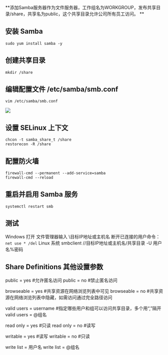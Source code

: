 **添加Samba服务器作为文件服务器，工作组名为WORKGROUP，发布共享目录/share，共享名为public，这个共享目录允许公司所有员工访问。 ** 

## 安装 Samba
`sudo yum install samba -y`

## 创建共享目录
`mkdir /share`

## 编辑配置文件 /etc/samba/smb.conf  
`vim /etc/samba/smb.conf`

![](https://jsd.cdn.zzko.cn/gh/soslane/picgo@main/path/20240524142540.png)

## 设置 SELinux 上下文
```
chcon -t samba_share_t /share
restorecon -R /share
```

## 配置防火墙
```
firewall-cmd --permanent --add-service=samba
firewall-cmd --reload
```

## 重启并启用 Samba 服务
`systemctl restart smb`

## 测试
Windows 打开 文件管理器输入 \\目标IP地址或主机名   断开已连接的用户命令：`net use * /del`
Linux 系统 smbclient //目标IP地址或主机名/共享目录 -U 用户名%密码

## Share Definitions 其他设置参数
public = yes #允许匿名访问
public = no #禁止匿名访问

browseable = yes  #共享资源在网络浏览列表中可见
browseable = no   #共享资源在网络浏览列表中隐藏，如需访问通过完全路径访问

valid users = username #指定哪些用户和组可以访问共享目录，多个用“,”隔开
valid users = @组名  

read only = yes   #只读
read only = no    #读写

writable = yes     #读写
writable = no      #只读

write list = 用户名
write list = @组名